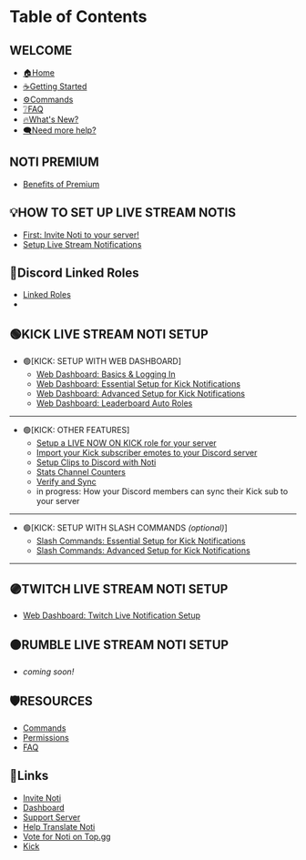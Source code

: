 # Table of Contents

## WELCOME

* [🏠Home](README.md)
* [☕Getting Started](getting-started.md)
* [⚙️Commands](resources/commands.md)
* [❔FAQ](resources/faq.md)
* [🔥What's New?](whats-new.md)
* [🗨️Need more help?](https://discord.com/invite/xq6F6ZkUte)

## NOTI PREMIUM

* [Benefits of Premium](setup/premium/premium-benefits.md)

## 💡HOW TO SET UP LIVE STREAM NOTIS

* [First: Invite Noti to your server!](setup/invite-noti.md)
* [Setup Live Stream Notifications](index-live-stream-notifications-setup.md)

## 🔗Discord Linked Roles

* [Linked Roles](setup/OtherFeatures/linked-role-configuration.md)
*

## 🟢KICK LIVE STREAM NOTI SETUP

* 🟢[KICK: SETUP WITH WEB DASHBOARD]
  * [Web Dashboard: Basics & Logging In](setup/dashboard/dashboard.md)
  * [Web Dashboard: Essential Setup for Kick Notifications](setup/dashboard/dashboard-setup-for-kick.md)
  * [Web Dashboard: Advanced Setup for Kick Notifications](setup/dashboard/dashboard-advanced-setup-for-kick.md)
  * [Web Dashboard: Leaderboard Auto Roles](setup/leaderboard-auto-roles/setup-leaderboard-auto-roles.md)
<!--  * [Setup Kick Notifications Using Noti's Dashboard Web Interface](setup/setup/streamer-setup-web-dashboard.md) -->
***
* 🟢[KICK: OTHER FEATURES]
  * [Setup a LIVE NOW ON KICK role for your server](/setup/LiveRole/autoliverole_kick.md)
  * [Import your Kick subscriber emotes to your Discord server](/setup/OtherFeatures/import-kick-emojis-to-discord.md)
  * [Setup Clips to Discord with Noti](setup/OtherFeatures/setup-clips-to-discord-with-noti.md)
  * [Stats Channel Counters](setup/OtherFeatures/stats_channel.md)
  * [Verify and Sync](setup/OtherFeatures/verify-and-sync.md)
  * in progress: How your Discord members can sync their Kick sub to your server

***
* 🟢[KICK: SETUP WITH SLASH COMMANDS *(optional)*]
  * [Slash Commands: Essential Setup for Kick Notifications](/setup/SlashCommands/slash-commands-setup-for-kick.md)
  * [Slash Commands: Advanced Setup for Kick Notifications](setup/SlashCommands/slash-commands-advanced-setup-for-kick.md)
***

## 🟣TWITCH LIVE STREAM NOTI SETUP
  * [Web Dashboard: Twitch Live Notification Setup](setup/dashboard-twitch/dashboard-setup-for-twitch.md)

## 🟠RUMBLE LIVE STREAM NOTI SETUP
* *coming soon!*

## 🛡️RESOURCES

* [Commands](resources/commands.md)
* [Permissions](resources/permissions.md)
* [FAQ](resources/faq.md)

## 📌Links

* [Invite Noti](https://discord.com/oauth2/authorize?scope=bot%20applications.commands\&client\_id=719310199944642753\&permissions=286085598272)
* [Dashboard](https://notibot.app/)
* [Support Server](https://discord.com/invite/xq6F6ZkUte)
* [Help Translate Noti](https://crowdin.com/project/noti)
* [Vote for Noti on Top.gg](https://top.gg/bot/719310199944642753/vote)
* [Kick](https://kick.com/)
